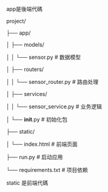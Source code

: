 app是後端代碼

project/

├── app/

│   ├── models/

│   │   └── sensor.py              # 数据模型

│   ├── routers/

│   │   └── sensor_router.py       # 路由处理 

│   ├── services/

│   │   └── sensor_service.py      # 业务逻辑

│   └── __init__.py                # 初始化包

├── static/

│   └── index.html                 # 前端页面

├── run.py       # 启动应用

└── requirements.txt               # 项目依赖

static 是前端代碼 


